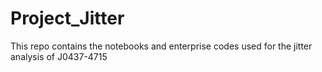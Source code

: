 # Project_Jitter

This repo contains the notebooks and enterprise codes used for the jitter analysis of J0437-4715
